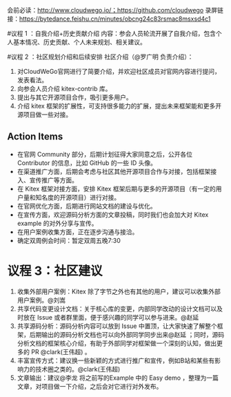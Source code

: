 会前必读：http://www.cloudwego.io/；https://github.com/cloudwego
录屏链接：https://bytedance.feishu.cn/minutes/obcng24c83rsmac8msxsd4c1

#议程 1 ：自我介绍+历史贡献介绍
内容：参会人员轮流开展了自我介绍，包含个人基本情况、历史贡献、个人未来规划、相关建议。

#议程 2 ：社区规划介绍和后续安排
社区介绍（@罗广明 负责介绍）：

1. 对CloudWeGo官网进行了简要介绍，并欢迎社区成员对官网内容进行提问，发表看法。
2. 向参会人员介绍 kitex-contrib 库。
3. 提出与其它开源项目合作，吸引更多用户。
4. 介绍 kitex 框架的扩展性，可支持很多能力的扩展，提出未来框架能和更多开源项目做一些对接。

## Action Items
- 在官网 Community 部分，后期计划征得大家同意之后，公开各位Contributor 的信息，比如 GitHub 的一些 ID 头像。
- 在渠道推广方面，后期会考虑与社区其他开源项目合作与对接，包括框架接入、宣传推广等方面。
- 在 Kitex 框架对接方面，安排 Kitex 框架后期与更多的开源项目（有一定的用户量和知名度的开源项目）进行对接。
- 在官网优化方面，后期进行网站文档的建设与优化。
- 在宣传方面，欢迎源码分析方面的文章投稿，同时我们也会加大对 Kitex example 的对外分享与宣传。
- 在用户案例收集方面，正在逐步沟通与接洽。
- 确定双周例会时间：暂定双周五晚7:30 

# 议程 3：社区建议

1. 收集外部用户案例：Kitex 除了字节之外也有其他的用户，建议可以收集外部用户案例。@刘嵩 
2. 共享代码变更设计文档：关于核心库的变更，内部同学改动的设计文档可以及时放在 Issue 或者群里面，便于感兴趣的同学可以参与进来。@赵延 
3. 共享源码分析：源码分析内容可以放到 Issue 中置顶，让大家快速了解整个框架，后期输出的源码分析文档也可以向外部同学同步出来@赵延 ；同时，源码分析文档的框架核心介绍，有助于外部同学对框架做一个深刻的认知，做出更多的 PR @clark(王伟超) 。
4. 丰富宣传方式：建议换一些新颖的方式进行推广和宣传，例如B站和某些有影响力的技术圈之类的。@clark(王伟超) 
5. 文章输出：建议@李龙 将之前写的Example 中的 Easy demo ，整理为一篇文章，对项目做一下介绍，之后会对它进行对外发布。